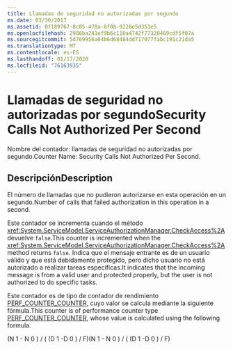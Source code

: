 ```yaml
---
title: Llamadas de seguridad no autorizadas por segundo
ms.date: 03/30/2017
ms.assetid: 0f189767-8c05-478a-8f0b-9228e5d351e5
ms.openlocfilehash: 2986ba241ef9b6c110a4742f77320469cdf5f07a
ms.sourcegitcommit: 5d769956a04b6d68484dd717077fabc191c21da5
ms.translationtype: MT
ms.contentlocale: es-ES
ms.lasthandoff: 01/17/2020
ms.locfileid: "76163935"
---
```

# <a name="security-calls-not-authorized-per-second"></a><span data-ttu-id="6c088-102">Llamadas de seguridad no autorizadas por segundo</span><span class="sxs-lookup"><span data-stu-id="6c088-102">Security Calls Not Authorized Per Second</span></span>
<span data-ttu-id="6c088-103">Nombre del contador: llamadas de seguridad no autorizadas por segundo.</span><span class="sxs-lookup"><span data-stu-id="6c088-103">Counter Name: Security Calls Not Authorized Per Second.</span></span>  
  
## <a name="description"></a><span data-ttu-id="6c088-104">Descripción</span><span class="sxs-lookup"><span data-stu-id="6c088-104">Description</span></span>  
 <span data-ttu-id="6c088-105">El número de llamadas que no pudieron autorizarse en esta operación en un segundo.</span><span class="sxs-lookup"><span data-stu-id="6c088-105">Number of calls that failed authorization in this operation in a second.</span></span>  
  
 <span data-ttu-id="6c088-106">Este contador se incrementa cuando el método <xref:System.ServiceModel.ServiceAuthorizationManager.CheckAccess%2A> devuelve `false`.</span><span class="sxs-lookup"><span data-stu-id="6c088-106">This counter is incremented when the <xref:System.ServiceModel.ServiceAuthorizationManager.CheckAccess%2A> method returns `false`.</span></span> <span data-ttu-id="6c088-107">Indica que el mensaje entrante es de un usuario válido y que está debidamente protegido, pero dicho usuario no está autorizado a realizar tareas específicas.</span><span class="sxs-lookup"><span data-stu-id="6c088-107">It indicates that the incoming message is from a valid user and protected properly, but the user is not authorized to do specific tasks.</span></span>  
  
 <span data-ttu-id="6c088-108">Este contador es de tipo de contador de rendimiento [PERF_COUNTER_COUNTER](https://docs.microsoft.com/previous-versions/windows/it-pro/windows-server-2003/cc740048(v=ws.10)), cuyo valor se calcula mediante la siguiente fórmula.</span><span class="sxs-lookup"><span data-stu-id="6c088-108">This counter is of performance counter type [PERF_COUNTER_COUNTER](https://docs.microsoft.com/previous-versions/windows/it-pro/windows-server-2003/cc740048(v=ws.10)), whose value is calculated using the following formula.</span></span>  
  
 <span data-ttu-id="6c088-109">(N 1 - N 0 ) / ( (D 1 -D 0 ) / F)</span><span class="sxs-lookup"><span data-stu-id="6c088-109">(N 1 - N 0 ) / ( (D 1 -D 0 ) / F)</span></span>
